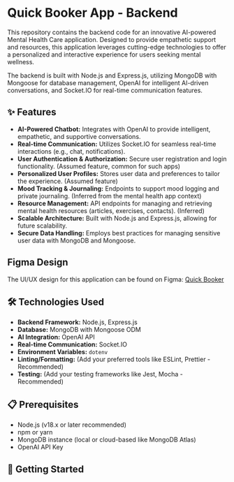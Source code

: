 # Quick Booker App - Backend

This repository contains the backend code for an innovative AI-powered Mental Health Care application. Designed to provide empathetic support and resources, this application leverages cutting-edge technologies to offer a personalized and interactive experience for users seeking mental wellness.

The backend is built with Node.js and Express.js, utilizing MongoDB with Mongoose for database management, OpenAI for intelligent AI-driven conversations, and Socket.IO for real-time communication features.

## ✨ Features

- **AI-Powered Chatbot:** Integrates with OpenAI to provide intelligent, empathetic, and supportive conversations.
- **Real-time Communication:** Utilizes Socket.IO for seamless real-time interactions (e.g., chat, notifications).
- **User Authentication & Authorization:** Secure user registration and login functionality. (Assumed feature, common for such apps)
- **Personalized User Profiles:** Stores user data and preferences to tailor the experience. (Assumed feature)
- **Mood Tracking & Journaling:** Endpoints to support mood logging and private journaling. (Inferred from the mental health app context)
- **Resource Management:** API endpoints for managing and retrieving mental health resources (articles, exercises, contacts). (Inferred)
- **Scalable Architecture:** Built with Node.js and Express.js, allowing for future scalability.
- **Secure Data Handling:** Employs best practices for managing sensitive user data with MongoDB and Mongoose.

## Figma Design

The UI/UX design for this application can be found on Figma:
[Quick Booker](https://www.figma.com/design/EZWcJV7Of9dTenCDljg5bX/CHAT-APP-App?node-id=0-1&p=f&t=rAyowCljy1QoMa2Z-0)

## 🛠️ Technologies Used

- **Backend Framework:** Node.js, Express.js
- **Database:** MongoDB with Mongoose ODM
- **AI Integration:** OpenAI API
- **Real-time Communication:** Socket.IO
- **Environment Variables:** `dotenv`
- **Linting/Formatting:** (Add your preferred tools like ESLint, Prettier - Recommended)
- **Testing:** (Add your testing frameworks like Jest, Mocha - Recommended)

## 📋 Prerequisites

- Node.js (v18.x or later recommended)
- npm or yarn
- MongoDB instance (local or cloud-based like MongoDB Atlas)
- OpenAI API Key

## 🚀 Getting Started
